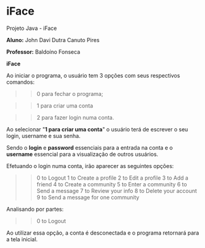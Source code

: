 # iFace
Projeto Java - iFace

**Aluno:**  John Davi Dutra Canuto Pires

**Professor:** Baldoíno Fonseca

**iFace**

Ao iniciar o programa, o usuário tem 3 opções com seus respectivos comandos: 

>> 0 para fechar o programa;

>> 1 para criar uma conta

>> 2 para fazer login numa conta.

Ao selecionar "**1 para criar uma conta**" o usuário terá de escrever o seu login, username e sua senha.

Sendo o **login** e **password** essenciais para a entrada na conta e o **username** essencial para a visualização de outros usuários.

Efetuando o login numa conta, irão aparecer as seguintes opções:

>> 0 to Logout
>> 1 to Create a profile
>> 2 to Edit a profile
>> 3 to Add a friend
>> 4 to Create a community
>> 5 to Enter a community
>> 6 to Send a message
>> 7 to Review your info
>> 8 to Delete your account
>> 9 to Send a message for one community

Analisando por partes: 

>>0 to Logout

Ao utilizar essa opção, a conta é desconectada e o programa retornará para a tela inicial. 
